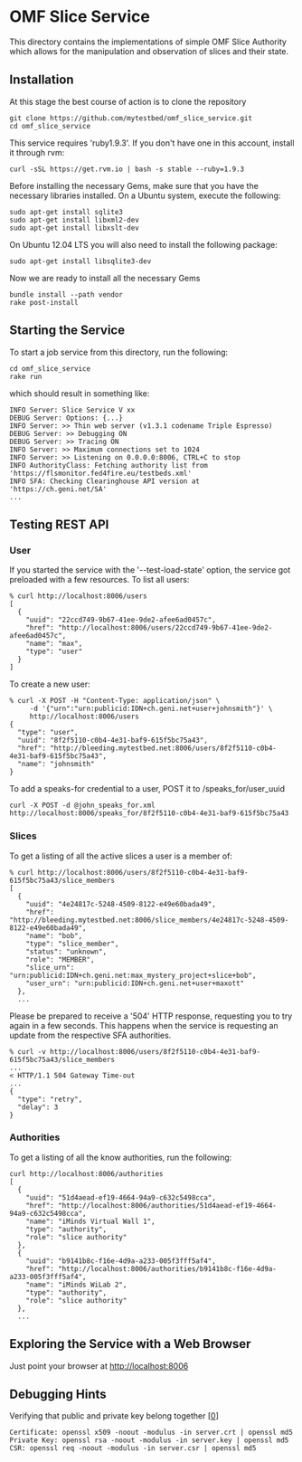 
OMF Slice Service
=================

This directory contains the implementations of simple OMF Slice Authority which
allows for the manipulation and observation of slices and their state.

Installation
------------

At this stage the best course of action is to clone the repository

    git clone https://github.com/mytestbed/omf_slice_service.git
    cd omf_slice_service

This service requires 'ruby1.9.3'. If you don't have one in this account, install it through rvm:

    curl -sSL https://get.rvm.io | bash -s stable --ruby=1.9.3

Before installing the necessary Gems, make sure that you have the necessary libraries installed. On a Ubuntu
system, execute the following:

    sudo apt-get install sqlite3
    sudo apt-get install libxml2-dev
    sudo apt-get install libxslt-dev

On Ubuntu 12.04 LTS you will also need to install the following package:

    sudo apt-get install libsqlite3-dev

Now we are ready to install all the necessary Gems

    bundle install --path vendor
    rake post-install


Starting the Service
--------------------

To start a job service from this directory, run the following:

    cd omf_slice_service
    rake run

which should result in something like:

    INFO Server: Slice Service V xx
    DEBUG Server: Options: {...}
    INFO Server: >> Thin web server (v1.3.1 codename Triple Espresso)
    DEBUG Server: >> Debugging ON
    DEBUG Server: >> Tracing ON
    INFO Server: >> Maximum connections set to 1024
    INFO Server: >> Listening on 0.0.0.0:8006, CTRL+C to stop
    INFO AuthorityClass: Fetching authority list from 'https://flsmonitor.fed4fire.eu/testbeds.xml'
    INFO SFA: Checking Clearinghouse API version at 'https://ch.geni.net/SA'
    ...


Testing REST API
----------------

### User

If you started the service with the '--test-load-state' option, the service got preloaded with a few
resources. To list all users:

    % curl http://localhost:8006/users
    [
      {
        "uuid": "22ccd749-9b67-41ee-9de2-afee6ad0457c",
        "href": "http://localhost:8006/users/22ccd749-9b67-41ee-9de2-afee6ad0457c",
        "name": "max",
        "type": "user"
      }
    ]
    
To create a new user:

    % curl -X POST -H "Content-Type: application/json" \
         -d '{"urn":"urn:publicid:IDN+ch.geni.net+user+johnsmith"}' \
         http://localhost:8006/users
    {
      "type": "user",
      "uuid": "8f2f5110-c0b4-4e31-baf9-615f5bc75a43",
      "href": "http://bleeding.mytestbed.net:8006/users/8f2f5110-c0b4-4e31-baf9-615f5bc75a43",
      "name": "johnsmith"
    }
    
To add a speaks-for credential to a user, POST it to /speaks_for/user_uuid

    curl -X POST -d @john_speaks_for.xml http://localhost:8006/speaks_for/8f2f5110-c0b4-4e31-baf9-615f5bc75a43

### Slices

To get a listing of all the active slices a user is a member of:

    % curl http://localhost:8006/users/8f2f5110-c0b4-4e31-baf9-615f5bc75a43/slice_members
    [
      {
        "uuid": "4e24817c-5248-4509-8122-e49e60bada49",
        "href": "http://bleeding.mytestbed.net:8006/slice_members/4e24817c-5248-4509-8122-e49e60bada49",
        "name": "bob",
        "type": "slice_member",
        "status": "unknown",
        "role": "MEMBER",
        "slice_urn": "urn:publicid:IDN+ch.geni.net:max_mystery_project+slice+bob",
        "user_urn": "urn:publicid:IDN+ch.geni.net+user+maxott"
      },
      ...
      
Please be prepared to receive a '504' HTTP response, requesting you to try again in a few seconds. This
happens when the service is requesting an update from the respective SFA authorities.

    % curl -v http://localhost:8006/users/8f2f5110-c0b4-4e31-baf9-615f5bc75a43/slice_members
    ...
    < HTTP/1.1 504 Gateway Time-out
    ...
    {
      "type": "retry",
      "delay": 3
    }
    
### Authorities

To get a listing of all the know authorities, run the following:

    curl http://localhost:8006/authorities
    [
      {
        "uuid": "51d4aead-ef19-4664-94a9-c632c5498cca",
        "href": "http://localhost:8006/authorities/51d4aead-ef19-4664-94a9-c632c5498cca",
        "name": "iMinds Virtual Wall 1",
        "type": "authority",
        "role": "slice authority"
      },
      {
        "uuid": "b9141b8c-f16e-4d9a-a233-005f3fff5af4",
        "href": "http://localhost:8006/authorities/b9141b8c-f16e-4d9a-a233-005f3fff5af4",
        "name": "iMinds WiLab 2",
        "type": "authority",
        "role": "slice authority"
      },
      ...

Exploring the Service with a Web Browser
----------------------------------------

Just point your browser at [http://localhost:8006](/)

Debugging Hints
---------------

Verifying that public and private key belong together [[0](http://stackoverflow.com/a/280912/3528225)]

    Certificate: openssl x509 -noout -modulus -in server.crt | openssl md5
    Private Key: openssl rsa -noout -modulus -in server.key | openssl md5
    CSR: openssl req -noout -modulus -in server.csr | openssl md5


